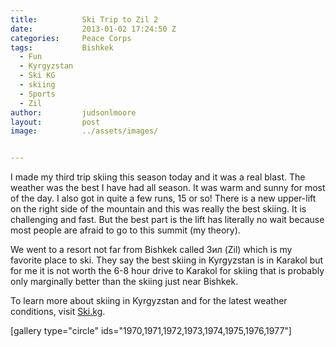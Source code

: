 ```yaml
---
title:			Ski Trip to Zil 2
date:			2013-01-02 17:24:50 Z
categories:		Peace Corps
tags:			Bishkek
  - Fun
  - Kyrgyzstan
  - Ski KG
  - skiing
  - Sports
  - Zil
author:			judsonlmoore
layout:			post
image:			../assets/images/


---
```


I made my third trip skiing this season today and it was a real blast. The weather was the best I have had all season. It was warm and sunny for most of the day. I also got in quite a few runs, 15 or so! There is a new upper-lift on the right side of the mountain and this was really the best skiing. It is challenging and fast. But the best part is the lift has literally no wait because most people are afraid to go to this summit (my theory).

We went to a resort not far from Bishkek called Зил (Zil) which is my favorite place to ski. They say the best skiing in Kyrgyzstan is in Karakol but for me it is not worth the 6-8 hour drive to Karakol for skiing that is probably only marginally better than the skiing just near Bishkek.

To learn more about skiing in Kyrgyzstan and for the latest weather conditions, visit [Ski.kg](http://ski.kg/).

[gallery type="circle" ids="1970,1971,1972,1973,1974,1975,1976,1977"]
